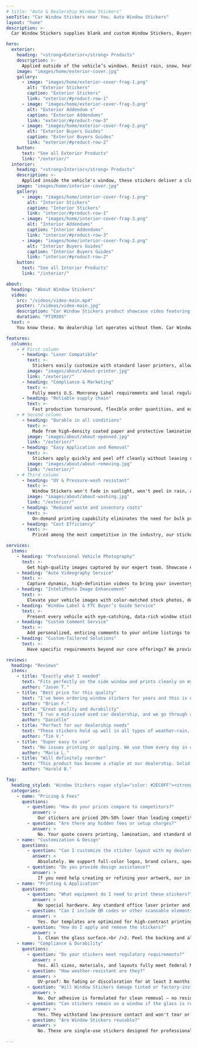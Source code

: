 ```yaml
---
# title: "Auto & Dealership Window Stickers"
seoTitle: "Car Window Stickers near You. Auto Window Stickers"
layout: "home"
description: >-
  Car Window Stickers supplies blank and custom Window Stickers, Buyers Guides, and Addendums for new and used vehicles. We deliver professional presentation, full compliance, and pricing that works for every dealership.

hero:
  exterior:
    heading: "<strong>Exterior</strong> Products"
    description: >- 
      Applied outside of the vehicle’s windows. Resist rain, snow, heat, and pressure washing. These stickers stay clean, peel off without residue, and boost your lot's professional look.
    image: "images/home/exterior-cover.jpg"
    gallery:
      - image: "images/home/exterior-cover-frag-1.png"
        alt: "Exterior Stickers"
        caption: "Exterior Stickers"
        link: "exterior/#product-row-1"
      - image: "images/home/exterior-cover-frag-3.png"
        alt: "Exterior Addendum s"
        caption: "Exterior Addendums"
        link: "exterior/#product-row-3"
      - image: "images/home/exterior-cover-frag-2.png"
        alt: "Exterior Buyers Guides"
        caption: "Exterior Buyers Guides"
        link: "exterior/#product-row-2"
    button:
      text: "See all Exterior Products"
      link: "/exterior/"
  interior:
    heading: "<strong>Interior</strong> Products"
    description: >-
      Applied inside the vehicle's window, these stickers deliver a clean, professional look. Ideal for standard conditions and provide clear visibility from outside.
    image: "images/home/interior-cover.jpg"
    gallery:
      - image: "images/home/interior-cover-frag-1.png"
        alt: "Interior Stickers"
        caption: "Interior Stickers"
        link: "interior/#product-row-1"
      - image: "images/home/interior-cover-frag-3.png"
        alt: "Interior Addendums"
        caption: "Interior Addendums"
        link: "interior/#product-row-3"
      - image: "images/home/interior-cover-frag-2.png"
        alt: "Interior Buyers Guides"
        caption: "Interior Buyers Guides"
        link: "interior/#product-row-2"
    button:
      text: "See all Interior Products"
      link: "/interior/"

about:
  heading: "About Window Stickers"
  video:
    src: "/videos/video-main.mp4"
    poster: "/videos/video-main.jpg"
    description: "Car Window Stickers product showcase video featuring exterior and interior window stickers for car dealerships"
    duration: "PT1M30S"
  text: >
    You know these. No dealership lot operates without them. Car Window Stickers meet Monroney Label requirements and give vehicles a clean professional look. Made from tough coated paper, they install in minutes, survive sunlight, rain and pressure washing, and peel off cleanly with no residue. We offer a complete set of sticker variants including blank forms, custom-print templates, Buyers Guides and Addendums so your inventory stays compliant, organized and ready to sell.

features:
  columns:
    - # First column
      - heading: "Laser Compatible"
        text: >- 
          Stickers easily customize with standard laser printers, allowing dealerships to conveniently print accurate, vehicle-specific information at their location.
        image: "images/about/about-printer.jpg"
        link: "/exterior/"
      - heading: "Compliance & Marketing"
        text: >-
          Fully meets U.S. Monroney Label requirements and local regulations. Doubles as a branding tool with dealer colors, logo, and contact details—reinforcing brand identity at first glance.
      - heading: "Reliable supply chain"
        text: >-
          Fast production turnaround, flexible order quantities, and expedited shipping options ensure managers never run out of stickers. Predictable lead times and responsive customer support reduce downtime and sustain uninterrupted vehicle display.
    - # Second column
      - heading: "Durable in all conditions"
        text: >-
          Made from high-density coated paper and protective lamination, these stickers resist UV fading, moisture, and pressure washing. Managers gain peace of mind knowing pricing and specs remain legible and professional-looking.
        image: "images/about/about-openned.jpg"
        link: "/exterior/"
      - heading: "Easy Application and Removal"
        text: >-
          Stickers apply quickly and peel off cleanly without leaving residue, helping streamline dealership workflow while protecting vehicle windows including sensitive or factory-tinted surfaces.
        image: "images/about/about-removing.jpg"
        link: "/exterior/"
    - # Third column
      - heading: "UV & Pressure-wash resistant"
        text: >-
          Window Stickers won't fade in sunlight, won't peel in rain, and stay in place even after repeated pressure washes. They stay clear and readable in all kinds of weather.
        image: "images/about/about-washing.jpg"
        link: "/exterior/"
      - heading: "Reduced waste and inventory costs"
        text: >-
          On-demand printing capability eliminates the need for bulk pre-printed stickers. Dealership managers avoid outdated stock and reduce storage expenses, ensuring they only print what's needed when it's needed, cutting material waste.
      - heading: "Cost Efficiency"
        text: >-
          Priced among the most competitive in the industry, our stickers deliver top-tier performance at a lower per-unit cost. Bulk discounts, minimal waste, and streamlined procurement boost ROI and translate into significant savings for dealership budgets.

services:
  items:
    - heading: "Professional Vehicle Photography"
      text: >-
        Get high-quality images captured by our expert team. Showcase every angle, detail, and feature so your online inventory truly shines.
    - heading: "Auto Videography Service"
      text: >-
        Capture dynamic, high-definition videos to bring your inventory to life. Offer a virtual test-drive experience that engages buyers and encourages them to take the next step.
    - heading: "InteliPhoto Image Enhancement"
      text: >-
        Elevate your vehicle images with color-matched stock photos, dealership branding, and professional editing. Make every car look its best.
    - heading: "Window Label & FTC Buyer’s Guide Service"
      text: >-
        Present every vehicle with eye-catching, data-rich window stickers. We use comprehensive VIN data and exclusive highlight technology to give buyers the info they need at a glance.
    - heading: "Custom Comment Service"
      text: >-
        Add personalized, enticing comments to your online listings to attract more customer interest and highlight each vehicle's unique features.
    - heading: "Custom-Tailored Solutions"
      text: >-
        Have specific requirements beyond our core offerings? We provide customizable services designed to meet your dealership's unique needs and help you stay ahead of the competition.

reviews:
  heading: "Reviews"
  items:
    - title: "Exactly what I needed"
      text: "Fits perfectly on the side window and prints cleanly on my laser printer. Easy to remove, no residue left. Will buy again."
      author: "Jason T."
    - title: "Best price for this quality"
      text: "I've been ordering window stickers for years and this is easily one of the best deals out there. Great quality at a much lower cost than the competitors. They help us maintain a clean and consistent presentation across the lot. Will definitely reorder in bulk."
      author: "Brian F."
    - title: "Great quality and durability"
      text: "I run a mid-sized used car dealership, and we go through a lot of window stickers each month. These are by far the best I've found in terms of durability and appearance. The material feels premium, they don't bubble up, and they stay put even after pressure washes. Very impressed."
      author: "Danielle"
    - title: "Perfect for our dealership needs"
      text: "These stickers hold up well in all types of weather—rain, heat, even snow. They stay flat and legible, which is exactly what we need. Very happy with the performance and look."
      author: "Tim V."
    - title: "Super easy to use"
      text: "No issues printing or applying. We use them every day in our used car section. They make everything look more professional."
      author: "Maria L."
    - title: "Will definitely reorder"
      text: "This product has become a staple at our dealership. Solid quality and very easy to work with."
      author: "Harold B."

faq:
  heading_styled: 'Window Stickers <span style="color: #2EC0FF"><strong>F.A.Q.</strong></span>'
  categories:
    - name: "Pricing & Fees"
      questions:
        - question: "How do your prices compare to competitors?"
          answer: >
            Our stickers are priced 20%-50% lower than leading competitors.<br />Standard interior stickers start at $0.19 each; exterior stickers start at $0.39 each. Final pricing depends on quantity, customization level, and shipping method. For an instant quote, call 800-260-5051 or email info@akdealerservices.com.
        - question: "Are there any hidden fees or setup charges?"
          answer: >
            No. Your quote covers printing, lamination, and standard shipping. If you request custom design work, there's a one-time $25 vector-artwork setup fee. We disclose all costs up front.
    - name: "Customization & Design"
      questions:
        - question: "Can I customize the sticker layout with my dealership's branding?"
          answer: >
            Absolutely. We support full-color logos, brand colors, special promotions, and high-resolution QR codes. After placing a customization order, our design team will send a digital proof within 24 hours. You'll have one free revision before final approval.
        - question: "Do you provide design assistance?"
          answer: >
            If you need help creating or refining your artwork, our in-house designers will collaborate with you at no extra charge beyond the $25 setup fee (only once per new design).
    - name: "Printing & Application"
      questions:
        - question: "What equipment do I need to print these stickers?"
          answer: >
            No special hardware. Any standard office laser printer and regular toner will work. We include detailed printing and application instructions with every order.
        - question: "Can I include QR codes or other scannable elements?"
          answer: >
            Yes. Our templates are optimized for high-contrast printing so QR codes scan easily—even through glass or under tinted windows.
        - question: "How do I apply and remove the stickers?"
          answer: >
            1. Clean the glass surface.<br />2. Peel the backing and align the sticker.<br />3. Press firmly, smoothing out bubbles.<br />4. To remove, lift a corner and peel gently—no adhesive residue left behind.
    - name: "Compliance & Durability"
      questions:
        - question: "Do your stickers meet regulatory requirements?"
          answer: >
            Yes. All sizes, materials, and layouts fully meet federal Monroney Label requirements and FTC Buyer's Guide rules.
        - question: "How weather-resistant are they?"
          answer: >
            UV-proof: No fading or discoloration for at least 3 months outdoors. Water- and pressure-wash safe: No peeling, cracking, or bubbling.
        - question: "Will Window Stickers damage tinted or factory-installed glass?"
          answer: >
            No. Our adhesive is formulated for clean removal — no residue, no damage to tint or glass.
        - question: "Can stickers remain on a window if the glass is rolled down?"
          answer: >
            Yes. They withstand low-pressure contact and won't tear or lose adhesion when the window moves.
        - question: "Are Window Stickers reusable?"
          answer: >
            No. These are single-use stickers designed for professional, tamper-free presentation of vehicle information.

---
```

